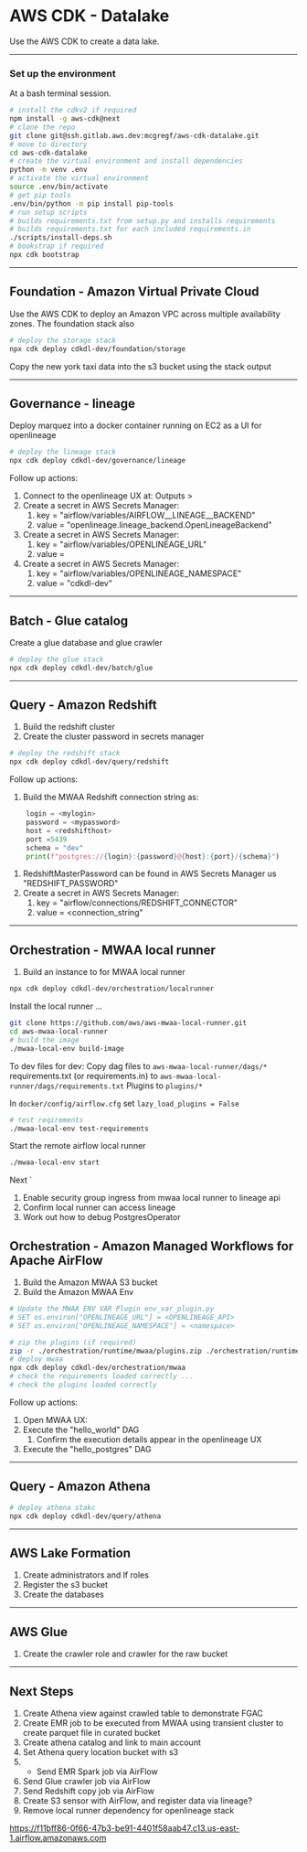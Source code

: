 # AWS CDK - Datalake
 
Use the AWS CDK to create a data lake.

-----
### Set up the environment

At a bash terminal session.

```bash
# install the cdkv2 if required
npm install -g aws-cdk@next
# clone the repo
git clone git@ssh.gitlab.aws.dev:mcgregf/aws-cdk-datalake.git
# move to directory
cd aws-cdk-datalake
# create the virtual environment and install dependencies
python -m venv .env
# activate the virtual environment
source .env/bin/activate
# get pip tools
.env/bin/python -m pip install pip-tools
# run setup scripts
# builds requirements.txt from setup.py and installs requirements
# builds requirements.txt for each included requirements.in
./scripts/install-deps.sh
# bookstrap if required
npx cdk bootstrap
```
-----

## Foundation - Amazon Virtual Private Cloud

Use the AWS CDK to deploy an Amazon VPC across multiple availability zones.
The foundation stack also 

```bash
# deploy the storage stack
npx cdk deploy cdkdl-dev/foundation/storage
```

Copy the new york taxi data into the s3 bucket using the stack output <nytaxicopy> 

-----

## Governance - lineage

Deploy marquez into a docker container running on EC2 as a UI for openlineage

```bash
# deploy the lineage stack
npx cdk deploy cdkdl-dev/governance/lineage
```

Follow up actions:
1. Connect to the openlineage UX at: Outputs > <LineageUI>
2. Create a secret in AWS Secrets Manager:
    1. key = "airflow/variables/AIRFLOW__LINEAGE__BACKEND"
    2. value = "openlineage.lineage_backend.OpenLineageBackend"
3. Create a secret in AWS Secrets Manager:
    1. key = "airflow/variables/OPENLINEAGE_URL"
    2. value = <OpenlineageAPI>
4. Create a secret in AWS Secrets Manager:
    1. key = "airflow/variables/OPENLINEAGE_NAMESPACE"
    2. value = "cdkdl-dev"

-----

## Batch - Glue catalog

Create a glue database and glue crawler

```bash
# deploy the glue stack
npx cdk deploy cdkdl-dev/batch/glue
```


-----

## Query - Amazon Redshift

1. Build the redshift cluster
2. Create the cluster password in secrets manager

```bash
# deploy the redshift stack
npx cdk deploy cdkdl-dev/query/redshift
```

Follow up actions:
1. Build the MWAA Redshift connection string as:
```python
    login = <mylogin>
    password = <mypassword>
    host = <redshifthost>
    port =5439
    schema = "dev"
    print(f"postgres://{login}:{password}@{host}:{port}/{schema}")
```
   1. RedshiftMasterPassword can be found in AWS Secrets Manager us "REDSHIFT_PASSWORD" 
3. Create a secret in AWS Secrets Manager:
    1. key = "airflow/connections/REDSHIFT_CONNECTOR"
    2. value = <connection_string"

-----

## Orchestration - MWAA local runner 

1. Build an instance to for MWAA local runner 

```bash
npx cdk deploy cdkdl-dev/orchestration/localrunner
```

Install the local runner ...

```bash
git clone https://github.com/aws/aws-mwaa-local-runner.git
cd aws-mwaa-local-runner
# build the image
./mwaa-local-env build-image
```

To dev files for dev:
Copy dag files to `aws-mwaa-local-runner/dags/*`
requirements.txt (or requirements.in) to `aws-mwaa-local-runner/dags/requirements.txt` 
Plugins to `plugins/*`

In `docker/config/airflow.cfg` set `lazy_load_plugins = False`

```bash
# test reqirements
./mwaa-local-env test-requirements
```

Start the remote airflow local runner

```bash
./mwaa-local-env start
```

Next
`
1. Enable security group ingress from mwaa local runner to lineage api
2. Confirm local runner can access lineage
3. Work out how to debug PostgresOperator


## Orchestration - Amazon Managed Workflows for Apache AirFlow

1. Build the Amazon MWAA S3 bucket
1. Build the Amazon MWAA Env

```bash
# Update the MWAA ENV VAR Plugin env_var_plugin.py
# SET os.environ["OPENLINEAGE_URL"] = <OPENLINEAGE_API>
# SET os.environ["OPENLINEAGE_NAMESPACE"] = <namespace>
```

```bash
# zip the plugins (if required)
zip -r ./orchestration/runtime/mwaa/plugins.zip ./orchestration/runtime/mwaa/plugins/
# deploy mwaa
npx cdk deploy cdkdl-dev/orchestration/mwaa
# check the requirements loaded correctly ...
# check the plugins loaded correctly
```

Follow up actions:
1. Open MWAA UX: <MWAAWebserverUrl>
2. Execute the "hello_world" DAG
    1. Confirm the execution details appear in the openlineage UX
2. Execute the "hello_postgres" DAG

-----

## Query - Amazon Athena

```bash
# deploy athena stakc
npx cdk deploy cdkdl-dev/query/athena
```

-----
## AWS Lake Formation

1. Create administrators and lf roles
1. Register the s3 bucket
1. Create the databases

-----
## AWS Glue

1. Create the crawler role and crawler for the raw bucket

-----
## Next Steps
1. Create Athena view against crawled table to demonstrate FGAC
1. Create EMR job to be executed from MWAA using transient cluster to create parquet file in curated bucket
7. Create athena catalog and link to main account
8. Set Athena query location bucket with s3
9. + Send EMR Spark job via AirFlow
11. Send Glue crawler job via AirFlow
12. Send Redshift copy job via AirFlow
13. Create S3 sensor with AirFlow, and register data via lineage?
14. Remove local runner dependency for openlineage stack

https://f11bff86-0f66-47b3-be91-4401f58aab47.c13.us-east-1.airflow.amazonaws.com
